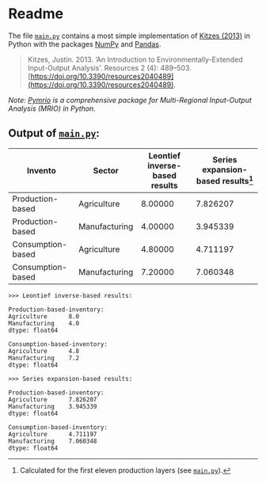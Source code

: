 # Readme

The file [`main.py`](main.py) contains a most simple implementation of [Kitzes (2013)](https://doi.org/10.3390/resources2040489) in Python with the packages [NumPy](https://numpy.org/) and [Pandas](https://pandas.pydata.org/).

> Kitzes, Justin. 2013. ‘An Introduction to Environmentally-Extended Input-Output Analysis’. Resources 2 (4): 489–503. [https://doi.org/10.3390/resources2040489](https://doi.org/10.3390/resources2040489).

_Note: [Pymrio](https://github.com/konstantinstadler/pymrio) is a comprehensive package for Multi-Regional Input-Output Analysis (MRIO) in Python._

## Output of [`main.py`](main.py):

| Invento           | Sector        | Leontief inverse-based results | Series expansion-based results[^1] |
|-------------------|---------------|--------------------------------|------------------------------------|
| Production-based  | Agriculture   | 8.00000                        | 7.826207                           |
| Production-based  | Manufacturing | 4.00000                        | 3.945339                           |
| Consumption-based | Agriculture   | 4.80000                        | 4.711197                           |
| Consumption-based | Manufacturing | 7.20000                        | 7.060348                           |

```Txt
>>> Leontief inverse-based results:

Production-based-inventory:
Agriculture      8.0
Manufacturing    4.0
dtype: float64

Consumption-based-inventory:
Agriculture      4.8
Manufacturing    7.2
dtype: float64

>>> Series expansion-based results:

Production-based-inventory:
Agriculture      7.826207
Manufacturing    3.945339
dtype: float64

Consumption-based-inventory:
Agriculture      4.711197
Manufacturing    7.060348
dtype: float64
```

[^1]: Calculated for the first eleven production layers (see [`main.py`](main.py)).